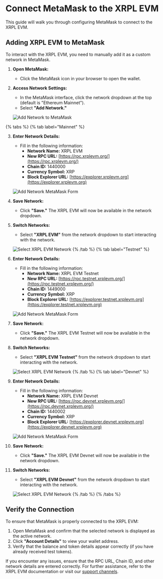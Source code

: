 # Connect MetaMask to the XRPL EVM

This guide will walk you through configuring MetaMask to connect to the XRPL EVM.

## Adding XRPL EVM to MetaMask

To interact with the XRPL EVM, you need to manually add it as a custom network in MetaMask.

1. **Open MetaMask:**

   - Click the MetaMask icon in your browser to open the wallet.

2. **Access Network Settings:**

   - In the MetaMask interface, click the network dropdown at the top (default is "Ethereum Mainnet").
   - Select **"Add Network."**

   ![Add Network to MetaMask](../images/addNetwork.png)

{% tabs %}
{% tab label="Mainnet" %}

3. **Enter Network Details:**

   - Fill in the following information:
     - **Network Name:** XRPL EVM
     - **New RPC URL:** [https://rpc.xrplevm.org/](https://rpc.xrplevm.org/)
     - **Chain ID:** 1440000
     - **Currency Symbol:** XRP
     - **Block Explorer URL:** [https://explorer.xrplevm.org](https://explorer.xrplevm.org)

   ![Add Network MetaMask Form](../images/AddXRPLEVMMainnetToMetaMask.png)

4. **Save Network:**

   - Click **"Save."** The XRPL EVM will now be available in the network dropdown.

5. **Switch Networks:**

   - Select **"XRPL EVM"** from the network dropdown to start interacting with the network.

   ![Select XRPL EVM Network](../images/AddedXRPLEVMMainnetToMetaMask.png)
{% /tab %}
{% tab label="Testnet" %}

3. **Enter Network Details:**

   - Fill in the following information:
     - **Network Name:** XRPL EVM Testnet
     - **New RPC URL:** [https://rpc.testnet.xrplevm.org/](https://rpc.testnet.xrplevm.org/)
     - **Chain ID:** 1449000
     - **Currency Symbol:** XRP
     - **Block Explorer URL:** [https://explorer.testnet.xrplevm.org](https://explorer.testnet.xrplevm.org)

   ![Add Network MetaMask Form](../images/addXRPLEVMTestnetToMetaMask.png)

4. **Save Network:**

   - Click **"Save."** The XRPL EVM Testnet will now be available in the network dropdown.

5. **Switch Networks:**

   - Select **"XRPL EVM Testnet"** from the network dropdown to start interacting with the network.

   ![Select XRPL EVM Network](../images/AddedXRPLEVMTestnetToMetaMask.png)
{% /tab %}
{% tab label="Devnet" %}

3. **Enter Network Details:**

   - Fill in the following information:
     - **Network Name:** XRPL EVM Devnet
     - **New RPC URL:** [https://rpc.devnet.xrplevm.org/](https://rpc.devnet.xrplevm.org/)
     - **Chain ID:** 1440002
     - **Currency Symbol:** XRP
     - **Block Explorer URL:** [https://explorer.devnet.xrplevm.org](https://explorer.devnet.xrplevm.org)

   ![Add Network MetaMask Form](../images/addXRPLEVMDevnetToMetaMask.png)

4. **Save Network:**

   - Click **"Save."** The XRPL EVM Devnet will now be available in the network dropdown.

5. **Switch Networks:**

   - Select **"XRPL EVM Devnet"** from the network dropdown to start interacting with the network.

   ![Select XRPL EVM Network](../images/addedXRPLEVMDevnetToMetaMask.png)
{% /tab %}
{% /tabs %}

## Verify the Connection

To ensure that MetaMask is properly connected to the XRPL EVM:

1. Open MetaMask and confirm that the selected network is displayed as the active network.
2. Click **"Account Details"** to view your wallet address.
3. Verify that the balance and token details appear correctly (if you have already received test tokens).

If you encounter any issues, ensure that the RPC URL, Chain ID, and other network details are entered correctly. For further assistance, refer to the XRPL EVM documentation or visit our [support channels](https://discord.gg/xrplevm).
